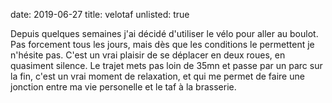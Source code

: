 date: 2019-06-27
title: velotaf
unlisted: true

Depuis quelques semaines j'ai décidé d'utiliser le vélo pour aller au boulot. Pas forcement tous les jours, mais dès que les conditions le permettent je n'hésite pas. C'est un vrai plaisir de se déplacer en deux roues, en quasiment silence. Le trajet mets pas loin de 35mn et passe par un parc sur la fin, c'est un vrai moment de relaxation, et qui me permet de faire une jonction entre ma vie personelle et le taf à la brasserie.
